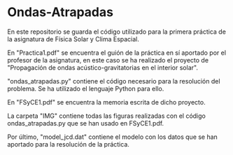 # Ondas-Atrapadas

En este repositorio se guarda el código utilizado para la primera práctica de la asignatura de Física Solar y Clima Espacial.

En "Practica1.pdf" se encuentra el guión de la práctica en sí aportado por el profesor de la asignatura, en este caso se ha realizado el proyecto de "Propagación de ondas acústico-gravitatorias en el interior solar".

"ondas_atrapadas.py" contiene el código necesario para la resolución del problema. Se ha utilizado el lenguaje Python para ello.

En "FSyCE1.pdf" se encuentra la memoria escrita de dicho proyecto. 

La carpeta "IMG" contiene todas las figuras realizadas con el código ondas_atrapadas.py que se han usado en FSyCE1.pdf.

Por último, "model_jcd.dat" contiene el modelo con los datos que se han aportado para la resolución de la práctica.
